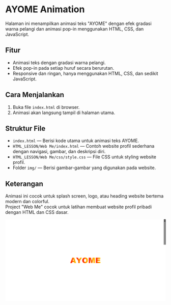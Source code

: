 # AYOME Animation

Halaman ini menampilkan animasi teks "AYOME" dengan efek gradasi warna pelangi dan animasi pop-in menggunakan HTML, CSS, dan JavaScript.

## Fitur
- Animasi teks dengan gradasi warna pelangi.
- Efek pop-in pada setiap huruf secara berurutan.
- Responsive dan ringan, hanya menggunakan HTML, CSS, dan sedikit JavaScript.

## Cara Menjalankan
1. Buka file `index.html` di browser.
2. Animasi akan langsung tampil di halaman utama.

## Struktur File
- `index.html` — Berisi kode utama untuk animasi teks AYOME.
- `HTML_LESSON/Web Me/index.html` — Contoh website profil sederhana dengan navigasi, gambar, dan deskripsi diri.
- `HTML_LESSON/Web Me/css/style.css` — File CSS untuk styling website profil.
- Folder `img/` — Berisi gambar-gambar yang digunakan pada website.

## Keterangan
Animasi ini cocok untuk splash screen, logo, atau heading website bertema modern dan colorful.  
Project "Web Me" cocok untuk latihan membuat website profil pribadi dengan HTML dan CSS dasar.

<p align="center">

[![Lihat Video](foto.png)](vidio.mp4)
</p>